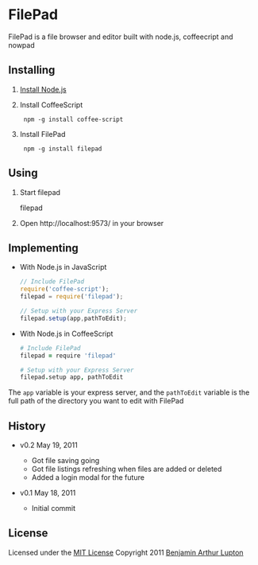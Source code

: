 # FilePad

FilePad is a file browser and editor built with node.js, coffeecript and nowpad


## Installing


1. [Install Node.js](https://github.com/balupton/node/wiki/Installing-Node.js)

2. Install CoffeeScript
		
		npm -g install coffee-script

3. Install FilePad

		npm -g install filepad


## Using

1. Start filepad

	filepad

2. Open http://localhost:9573/ in your browser


## Implementing

- With Node.js in JavaScript

	``` javascript
	// Include FilePad
	require('coffee-script');
	filepad = require('filepad');

	// Setup with your Express Server
	filepad.setup(app,pathToEdit);
	```

- With Node.js in CoffeeScript
	
	``` coffeescript
	# Include FilePad
	filepad = require 'filepad'

	# Setup with your Express Server
	filepad.setup app, pathToEdit

The `app` variable is your express server, and the `pathToEdit` variable is the full path of the directory you want to edit with FilePad


## History

- v0.2 May 19, 2011
	- Got file saving going
	- Got file listings refreshing when files are added or deleted
	- Added a login modal for the future

- v0.1 May 18, 2011
	- Initial commit


## License

Licensed under the [MIT License](http://creativecommons.org/licenses/MIT/)
Copyright 2011 [Benjamin Arthur Lupton](http://balupton.com)
